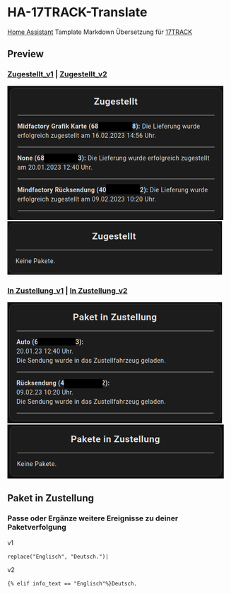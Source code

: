 # HA-17TRACK-Translate

[Home Assistant](https://www.home-assistant.io/) Tamplate Markdown Übersetzung für [17TRACK](https://www.17track.net/de) 

## Preview

### [Zugestellt_v1](https://github.com/Morpheus2018/HA-17TRACK-Translate/blob/main/zugestellt_v1) | [Zugestellt_v2](https://github.com/Morpheus2018/HA-17TRACK-Translate/blob/main/zugestellt_v2)
![zugestellt_v1](https://github.com/Morpheus2018/HA-17TRACK-Translate/blob/main/png/zugestellt_v1.png)
![zugestellt](https://github.com/Morpheus2018/HA-17TRACK-Translate/blob/main/png/zugestellt.png)

### [In Zustellung_v1](https://github.com/Morpheus2018/HA-17TRACK-Translate/blob/main/in_zustellung_v1) | [In Zustellung_v2](https://github.com/Morpheus2018/HA-17TRACK-Translate/blob/main/in_zustellung_v2)
![in_zustellung_v1](https://github.com/Morpheus2018/HA-17TRACK-Translate/blob/main/png/in_zustellung_v2.png)
![in_zustellung_v2](https://github.com/Morpheus2018/HA-17TRACK-Translate/blob/main/png/in_zustellung_v1.png)

## Paket in Zustellung
### Passe oder Ergänze weitere Ereignisse zu deiner Paketverfolgung
v1 
```
replace("Englisch", "Deutsch.")| 
```
v2 
```
{% elif info_text == "Englisch"%}Deutsch. 
```
